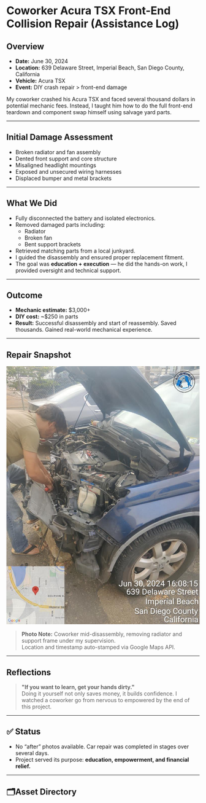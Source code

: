 # Coworker Acura TSX Front-End Collision Repair (Assistance Log)

## Overview
- **Date:** June 30, 2024  
- **Location:** 639 Delaware Street, Imperial Beach, San Diego County, California  
- **Vehicle:** Acura TSX  
- **Event:** DIY crash repair > front-end damage

My coworker crashed his Acura TSX and faced several thousand dollars in potential mechanic fees. Instead, I taught him how to do the full front-end teardown and component swap himself using salvage yard parts.

---

## Initial Damage Assessment
- Broken radiator and fan assembly  
- Dented front support and core structure  
- Misaligned headlight mountings  
- Exposed and unsecured wiring harnesses  
- Displaced bumper and metal brackets

---

## What We Did
- Fully disconnected the battery and isolated electronics.
- Removed damaged parts including:
  - Radiator
  - Broken fan
  - Bent support brackets
- Retrieved matching parts from a local junkyard.
- I guided the disassembly and ensured proper replacement fitment.
- The goal was **education + execution** — he did the hands-on work, I provided oversight and technical support.

---

## Outcome
- **Mechanic estimate:** $3,000+  
- **DIY cost:** ~$250 in parts  
- **Result:** Successful disassembly and start of reassembly. Saved thousands. Gained real-world mechanical experience.

---

## Repair Snapshot

![Disassembling Front End (June 30, 2024)](https://github.com/tnauckunas/multi-domain_field_repair_logs/blob/main/assets/vehicle-repair/images/coworker_crash_repair_assist/assisting_coworker_.jpg?raw=true)

> **Photo Note:** Coworker mid-disassembly, removing radiator and support frame under my supervision.  
> Location and timestamp auto-stamped via Google Maps API.

---

## Reflections
> **"If you want to learn, get your hands dirty."**  
Doing it yourself not only saves money, it builds confidence. I watched a coworker go from nervous to empowered by the end of this project.

---

## ✅ Status
- No “after” photos available. Car repair was completed in stages over several days.  
- Project served its purpose: **education, empowerment, and financial relief.**

---

## 🗂Asset Directory

